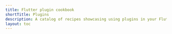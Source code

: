 ```yaml
---
title: Flutter plugin cookbook
shortTitle: Plugins
description: A catalog of recipes showcasing using plugins in your Flutter app.
layout: toc
---
```

